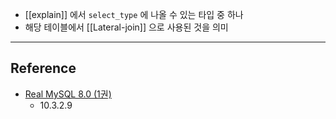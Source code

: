 - [[explain]] 에서 `select_type` 에 나올 수 있는 타입 중 하나
- 해당 테이블에서 [[Lateral-join]]  으로 사용된 것을 의미

---
## Reference
 -  [Real MySQL 8.0 (1권)](https://product.kyobobook.co.kr/detail/S000001766482)
	- 10.3.2.9 